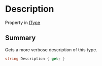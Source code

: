 # Description

Property in [IType](./)

## Summary

Gets a more verbose description of this type.

```csharp
string Description { get; }
```
